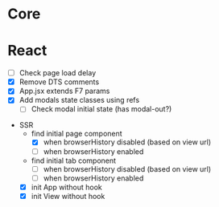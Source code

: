 # Core

# React

- [ ] Check page load delay
- [x] Remove DTS comments
- [x] App.jsx extends F7 params
- [x] Add modals state classes using refs
  - [ ] Check modal initial state (has modal-out?)
- SSR
  - find initial page component
    - [x] when browserHistory disabled (based on view url)
    - [ ] when browserHistory enabled
  - find initial tab component
    - [ ] when browserHistory disabled (based on view url)
    - [ ] when browserHistory enabled
  - [x] init App without hook
  - [x] init View without hook
